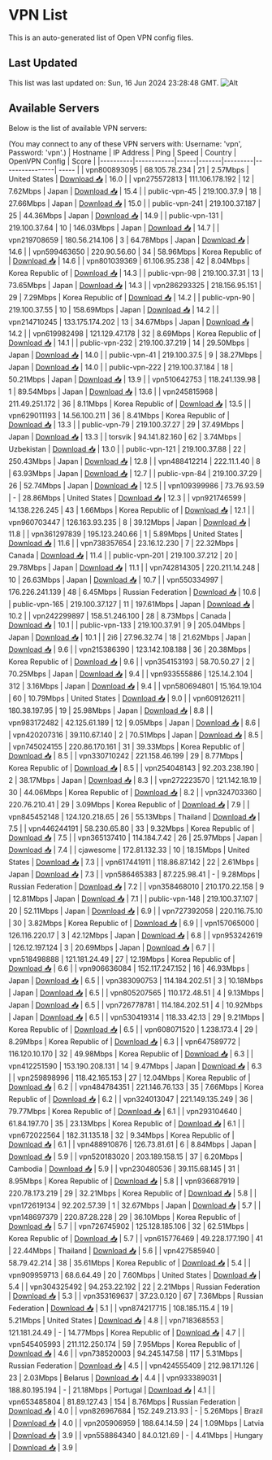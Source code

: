 # VPN List

This is an auto-generated list of Open VPN config files.

## Last Updated

This list was last updated on: Sun, 16 Jun 2024 23:28:48 GMT.
![Alt](https://repobeats.axiom.co/api/embed/186b98318ef1479477931607c1ad7d823f12451f.svg "Repobeats analytics image")

## Available Servers

Below is the list of available VPN servers:

(You may connect to any of these VPN servers with: Username: 'vpn', Password: 'vpn'.)
| Hostname | IP Address | Ping | Speed | Country | OpenVPN Config | Score |
|----------|------------|------|-------|---------|----------------| ----- |
| vpn800893095 | 68.105.78.234 | 21 | 2.57Mbps | United States | [Download 📥](./configs/server_0_US.ovpn) | 16.0 |
| vpn275572813 | 111.106.178.192 | 12 | 7.62Mbps | Japan | [Download 📥](./configs/server_1_JP.ovpn) | 15.4 |
| public-vpn-45 | 219.100.37.9 | 18 | 27.66Mbps | Japan | [Download 📥](./configs/server_2_JP.ovpn) | 15.0 |
| public-vpn-241 | 219.100.37.187 | 25 | 44.36Mbps | Japan | [Download 📥](./configs/server_3_JP.ovpn) | 14.9 |
| public-vpn-131 | 219.100.37.64 | 10 | 146.03Mbps | Japan | [Download 📥](./configs/server_4_JP.ovpn) | 14.7 |
| vpn219708659 | 180.56.214.106 | 3 | 64.78Mbps | Japan | [Download 📥](./configs/server_5_JP.ovpn) | 14.6 |
| vpn599463650 | 220.90.56.60 | 34 | 58.96Mbps | Korea Republic of | [Download 📥](./configs/server_6_KR.ovpn) | 14.6 |
| vpn801039369 | 61.106.95.238 | 42 | 8.04Mbps | Korea Republic of | [Download 📥](./configs/server_7_KR.ovpn) | 14.3 |
| public-vpn-98 | 219.100.37.31 | 13 | 73.65Mbps | Japan | [Download 📥](./configs/server_8_JP.ovpn) | 14.3 |
| vpn286293325 | 218.156.95.151 | 29 | 7.29Mbps | Korea Republic of | [Download 📥](./configs/server_9_KR.ovpn) | 14.2 |
| public-vpn-90 | 219.100.37.55 | 10 | 158.69Mbps | Japan | [Download 📥](./configs/server_10_JP.ovpn) | 14.2 |
| vpn214710245 | 133.175.174.202 | 13 | 34.67Mbps | Japan | [Download 📥](./configs/server_11_JP.ovpn) | 14.2 |
| vpn619982498 | 121.129.47.178 | 32 | 8.69Mbps | Korea Republic of | [Download 📥](./configs/server_12_KR.ovpn) | 14.1 |
| public-vpn-232 | 219.100.37.219 | 14 | 29.50Mbps | Japan | [Download 📥](./configs/server_13_JP.ovpn) | 14.0 |
| public-vpn-41 | 219.100.37.5 | 9 | 38.27Mbps | Japan | [Download 📥](./configs/server_14_JP.ovpn) | 14.0 |
| public-vpn-222 | 219.100.37.184 | 18 | 50.21Mbps | Japan | [Download 📥](./configs/server_15_JP.ovpn) | 13.9 |
| vpn510642753 | 118.241.139.98 | 1 | 89.54Mbps | Japan | [Download 📥](./configs/server_16_JP.ovpn) | 13.6 |
| vpn245815968 | 211.49.251.172 | 36 | 8.11Mbps | Korea Republic of | [Download 📥](./configs/server_17_KR.ovpn) | 13.5 |
| vpn629011193 | 14.56.100.211 | 36 | 8.41Mbps | Korea Republic of | [Download 📥](./configs/server_18_KR.ovpn) | 13.3 |
| public-vpn-79 | 219.100.37.27 | 29 | 37.49Mbps | Japan | [Download 📥](./configs/server_19_JP.ovpn) | 13.3 |
| torsvik | 94.141.82.160 | 62 | 3.74Mbps | Uzbekistan | [Download 📥](./configs/server_20_UZ.ovpn) | 13.0 |
| public-vpn-121 | 219.100.37.88 | 22 | 250.43Mbps | Japan | [Download 📥](./configs/server_21_JP.ovpn) | 12.8 |
| vpn488412214 | 222.11.1.40 | 8 | 63.93Mbps | Japan | [Download 📥](./configs/server_22_JP.ovpn) | 12.7 |
| public-vpn-84 | 219.100.37.29 | 26 | 52.74Mbps | Japan | [Download 📥](./configs/server_23_JP.ovpn) | 12.5 |
| vpn109399986 | 73.76.93.59 | - | 28.86Mbps | United States | [Download 📥](./configs/server_24_US.ovpn) | 12.3 |
| vpn921746599 | 14.138.226.245 | 43 | 1.66Mbps | Korea Republic of | [Download 📥](./configs/server_25_KR.ovpn) | 12.1 |
| vpn960703447 | 126.163.93.235 | 8 | 39.12Mbps | Japan | [Download 📥](./configs/server_26_JP.ovpn) | 11.8 |
| vpn361297839 | 195.123.240.66 | 1 | 5.89Mbps | United States | [Download 📥](./configs/server_27_US.ovpn) | 11.6 |
| vpn738357654 | 23.16.12.230 | 7 | 22.32Mbps | Canada | [Download 📥](./configs/server_28_CA.ovpn) | 11.4 |
| public-vpn-201 | 219.100.37.212 | 20 | 29.78Mbps | Japan | [Download 📥](./configs/server_29_JP.ovpn) | 11.1 |
| vpn742814305 | 220.211.14.248 | 10 | 26.63Mbps | Japan | [Download 📥](./configs/server_30_JP.ovpn) | 10.7 |
| vpn550334997 | 176.226.241.139 | 48 | 6.45Mbps | Russian Federation | [Download 📥](./configs/server_31_RU.ovpn) | 10.6 |
| public-vpn-165 | 219.100.37.127 | 11 | 197.61Mbps | Japan | [Download 📥](./configs/server_32_JP.ovpn) | 10.2 |
| vpn242299897 | 158.51.246.100 | 28 | 8.73Mbps | Canada | [Download 📥](./configs/server_33_CA.ovpn) | 10.1 |
| public-vpn-133 | 219.100.37.91 | 9 | 205.04Mbps | Japan | [Download 📥](./configs/server_34_JP.ovpn) | 10.1 |
| 2i6 | 27.96.32.74 | 18 | 21.62Mbps | Japan | [Download 📥](./configs/server_35_JP.ovpn) | 9.6 |
| vpn215386390 | 123.142.108.188 | 36 | 20.38Mbps | Korea Republic of | [Download 📥](./configs/server_36_KR.ovpn) | 9.6 |
| vpn354153193 | 58.70.50.27 | 2 | 70.25Mbps | Japan | [Download 📥](./configs/server_37_JP.ovpn) | 9.4 |
| vpn933555886 | 125.14.2.104 | 312 | 3.16Mbps | Japan | [Download 📥](./configs/server_38_JP.ovpn) | 9.4 |
| vpn580694801 | 15.164.19.104 | 60 | 10.79Mbps | United States | [Download 📥](./configs/server_39_US.ovpn) | 9.0 |
| vpn609126211 | 180.38.197.95 | 19 | 25.98Mbps | Japan | [Download 📥](./configs/server_40_JP.ovpn) | 8.8 |
| vpn983172482 | 42.125.61.189 | 12 | 9.05Mbps | Japan | [Download 📥](./configs/server_41_JP.ovpn) | 8.6 |
| vpn420207316 | 39.110.67.140 | 2 | 70.51Mbps | Japan | [Download 📥](./configs/server_42_JP.ovpn) | 8.5 |
| vpn745024155 | 220.86.170.161 | 31 | 39.33Mbps | Korea Republic of | [Download 📥](./configs/server_43_KR.ovpn) | 8.5 |
| vpn330710242 | 221.158.46.199 | 29 | 8.77Mbps | Korea Republic of | [Download 📥](./configs/server_44_KR.ovpn) | 8.5 |
| vpn254048143 | 92.203.238.190 | 2 | 38.17Mbps | Japan | [Download 📥](./configs/server_45_JP.ovpn) | 8.3 |
| vpn272223570 | 121.142.18.19 | 30 | 44.06Mbps | Korea Republic of | [Download 📥](./configs/server_46_KR.ovpn) | 8.2 |
| vpn324703360 | 220.76.210.41 | 29 | 3.09Mbps | Korea Republic of | [Download 📥](./configs/server_47_KR.ovpn) | 7.9 |
| vpn845452148 | 124.120.218.65 | 26 | 55.13Mbps | Thailand | [Download 📥](./configs/server_48_TH.ovpn) | 7.5 |
| vpn446244191 | 58.230.65.80 | 33 | 9.32Mbps | Korea Republic of | [Download 📥](./configs/server_49_KR.ovpn) | 7.5 |
| vpn365137410 | 114.184.7.42 | 26 | 25.97Mbps | Japan | [Download 📥](./configs/server_50_JP.ovpn) | 7.4 |
| cjawesome | 172.81.132.33 | 10 | 18.15Mbps | United States | [Download 📥](./configs/server_51_US.ovpn) | 7.3 |
| vpn617441911 | 118.86.87.142 | 22 | 2.61Mbps | Japan | [Download 📥](./configs/server_52_JP.ovpn) | 7.3 |
| vpn586465383 | 87.225.98.41 | - | 9.28Mbps | Russian Federation | [Download 📥](./configs/server_53_RU.ovpn) | 7.2 |
| vpn358468010 | 210.170.22.158 | 9 | 12.81Mbps | Japan | [Download 📥](./configs/server_54_JP.ovpn) | 7.1 |
| public-vpn-148 | 219.100.37.107 | 20 | 52.11Mbps | Japan | [Download 📥](./configs/server_55_JP.ovpn) | 6.9 |
| vpn727392058 | 220.116.75.10 | 30 | 3.82Mbps | Korea Republic of | [Download 📥](./configs/server_56_KR.ovpn) | 6.9 |
| vpn157065000 | 126.116.220.17 | 3 | 42.12Mbps | Japan | [Download 📥](./configs/server_57_JP.ovpn) | 6.8 |
| vpn953242619 | 126.12.197.124 | 3 | 20.69Mbps | Japan | [Download 📥](./configs/server_58_JP.ovpn) | 6.7 |
| vpn518498888 | 121.181.24.49 | 27 | 12.19Mbps | Korea Republic of | [Download 📥](./configs/server_59_KR.ovpn) | 6.6 |
| vpn906636084 | 152.117.247.152 | 16 | 46.93Mbps | Japan | [Download 📥](./configs/server_60_JP.ovpn) | 6.5 |
| vpn383090753 | 114.184.202.51 | 3 | 10.18Mbps | Japan | [Download 📥](./configs/server_61_JP.ovpn) | 6.5 |
| vpn805207565 | 110.172.48.51 | 4 | 9.13Mbps | Japan | [Download 📥](./configs/server_62_JP.ovpn) | 6.5 |
| vpn726778781 | 114.184.202.51 | 4 | 10.92Mbps | Japan | [Download 📥](./configs/server_63_JP.ovpn) | 6.5 |
| vpn530419314 | 118.33.42.13 | 29 | 9.21Mbps | Korea Republic of | [Download 📥](./configs/server_64_KR.ovpn) | 6.5 |
| vpn608071520 | 1.238.173.4 | 29 | 8.29Mbps | Korea Republic of | [Download 📥](./configs/server_65_KR.ovpn) | 6.3 |
| vpn647589772 | 116.120.10.170 | 32 | 49.98Mbps | Korea Republic of | [Download 📥](./configs/server_66_KR.ovpn) | 6.3 |
| vpn412251590 | 153.190.208.131 | 14 | 9.47Mbps | Japan | [Download 📥](./configs/server_67_JP.ovpn) | 6.3 |
| vpn259898996 | 118.42.165.153 | 27 | 12.04Mbps | Korea Republic of | [Download 📥](./configs/server_68_KR.ovpn) | 6.2 |
| vpn484784351 | 221.146.76.133 | 35 | 7.66Mbps | Korea Republic of | [Download 📥](./configs/server_69_KR.ovpn) | 6.2 |
| vpn324013047 | 221.149.135.249 | 36 | 79.77Mbps | Korea Republic of | [Download 📥](./configs/server_70_KR.ovpn) | 6.1 |
| vpn293104640 | 61.84.197.70 | 35 | 23.13Mbps | Korea Republic of | [Download 📥](./configs/server_71_KR.ovpn) | 6.1 |
| vpn672022564 | 182.31.135.18 | 32 | 9.34Mbps | Korea Republic of | [Download 📥](./configs/server_72_KR.ovpn) | 6.1 |
| vpn488910876 | 126.73.81.61 | 6 | 8.84Mbps | Japan | [Download 📥](./configs/server_73_JP.ovpn) | 5.9 |
| vpn520183020 | 203.189.158.15 | 37 | 6.20Mbps | Cambodia | [Download 📥](./configs/server_74_KH.ovpn) | 5.9 |
| vpn230480536 | 39.115.68.145 | 31 | 8.95Mbps | Korea Republic of | [Download 📥](./configs/server_75_KR.ovpn) | 5.8 |
| vpn936687919 | 220.78.173.219 | 29 | 32.21Mbps | Korea Republic of | [Download 📥](./configs/server_76_KR.ovpn) | 5.8 |
| vpn172619134 | 92.202.57.39 | 1 | 32.67Mbps | Japan | [Download 📥](./configs/server_77_JP.ovpn) | 5.7 |
| vpn148697379 | 220.87.28.228 | 29 | 36.10Mbps | Korea Republic of | [Download 📥](./configs/server_78_KR.ovpn) | 5.7 |
| vpn726745902 | 125.128.185.106 | 32 | 62.51Mbps | Korea Republic of | [Download 📥](./configs/server_79_KR.ovpn) | 5.7 |
| vpn615776469 | 49.228.177.190 | 41 | 22.44Mbps | Thailand | [Download 📥](./configs/server_80_TH.ovpn) | 5.6 |
| vpn427585940 | 58.79.42.214 | 38 | 35.61Mbps | Korea Republic of | [Download 📥](./configs/server_81_KR.ovpn) | 5.4 |
| vpn909959713 | 68.6.64.49 | 20 | 7.60Mbps | United States | [Download 📥](./configs/server_82_US.ovpn) | 5.4 |
| vpn304325492 | 94.253.22.192 | 22 | 2.21Mbps | Russian Federation | [Download 📥](./configs/server_83_RU.ovpn) | 5.3 |
| vpn353169637 | 37.23.0.120 | 67 | 7.36Mbps | Russian Federation | [Download 📥](./configs/server_84_RU.ovpn) | 5.1 |
| vpn874217715 | 108.185.115.4 | 19 | 5.21Mbps | United States | [Download 📥](./configs/server_85_US.ovpn) | 4.8 |
| vpn718368553 | 121.181.24.49 | - | 14.77Mbps | Korea Republic of | [Download 📥](./configs/server_86_KR.ovpn) | 4.7 |
| vpn545405993 | 211.112.250.174 | 59 | 7.95Mbps | Korea Republic of | [Download 📥](./configs/server_87_KR.ovpn) | 4.6 |
| vpn738520003 | 94.245.147.58 | 117 | 5.31Mbps | Russian Federation | [Download 📥](./configs/server_88_RU.ovpn) | 4.5 |
| vpn424555409 | 212.98.171.126 | 23 | 2.03Mbps | Belarus | [Download 📥](./configs/server_89_BY.ovpn) | 4.4 |
| vpn933389031 | 188.80.195.194 | - | 21.18Mbps | Portugal | [Download 📥](./configs/server_90_PT.ovpn) | 4.1 |
| vpn653485804 | 81.89.127.43 | 154 | 8.76Mbps | Russian Federation | [Download 📥](./configs/server_91_RU.ovpn) | 4.0 |
| vpn826967684 | 152.249.213.93 | - | 5.26Mbps | Brazil | [Download 📥](./configs/server_92_BR.ovpn) | 4.0 |
| vpn205906959 | 188.64.14.59 | 24 | 1.09Mbps | Latvia | [Download 📥](./configs/server_93_LV.ovpn) | 3.9 |
| vpn558864340 | 84.0.121.69 | - | 4.41Mbps | Hungary | [Download 📥](./configs/server_94_HU.ovpn) | 3.9 |
